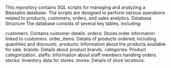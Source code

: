 This repository contains SQL scripts for managing and analyzing a Bikesales database. 
The scripts are designed to perform various operations related to products, customers, orders, and sales analytics.
Database Structure
The database consists of several key tables, including:

customers: Contains customer details.
orders: Stores order information linked to customers.
order_items: Details of products ordered, including quantities and discounts.
products: Information about the products available for sale.
brands: Details about product brands.
categories: Product categorization.
staffs: Information about staff members handling orders.
stocks: Inventory data for stores.
stores: Details of store locations.
